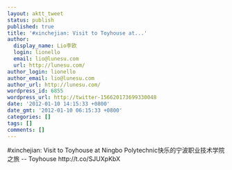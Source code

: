```yaml
---
layout: aktt_tweet
status: publish
published: true
title: '#xinchejian: Visit to Toyhouse at...'
author:
  display_name: Lio李欧
  login: lionello
  email: lio@lunesu.com
  url: http://lunesu.com/
author_login: lionello
author_email: lio@lunesu.com
author_url: http://lunesu.com/
wordpress_id: 6855
wordpress_url: http://twitter-156620173699330048
date: '2012-01-10 14:15:33 +0800'
date_gmt: '2012-01-10 06:15:33 +0800'
categories: []
tags: []
comments: []
---
```

<p>#xinchejian: <!--:en-->Visit to Toyhouse at Ningbo Polytechnic<!--:--><!--:zh-->快乐的宁波职业技术学院之旅 -- Toyhouse<!--:--> http://t.co/SJUXpKbX</p>
